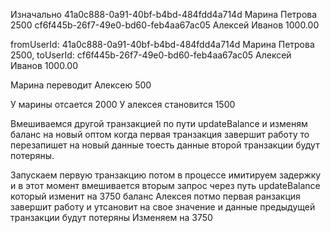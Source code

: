 Изначально
41a0c888-0a91-40bf-b4bd-484fdd4a714d Марина Петрова 2500
cf6f445b-26f7-49e0-bd60-feb4aa67ac05 Алексей Иванов 1000.00

fromUserId: 41a0c888-0a91-40bf-b4bd-484fdd4a714d Марина Петрова 2500,
toUserId: cf6f445b-26f7-49e0-bd60-feb4aa67ac05 Алексей Иванов 1000.00

Марина переводит Алексею 500

У марины отсается 2000
У алексея становится 1500

Вмешиваемся другой транзакцией по пути updateBalance и изменям баланс на новый оптом когда
первая транзакция завершит работу то перезапишет на новый данные тоесть данные второй транзакции будут потеряны.

Запускаем первую транзакцию потом в процессе имитируем задержку и в этот момент вмешивается вторым запрос через путь updateBalance который изменит на 3750 баланс Алексея потмо первая ранзакция завершит работу и утсановит на свое значение и данные предыдущей транзакции будут потеряны
Изменяем на 3750
